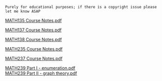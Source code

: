 `Purely for educational purposes; if there is a copyright issue please let me know ASAP`

[MATH135 Course Notes.pdf](https://github.com/SomeArbitraryMathMajor/SomeArbitraryMathMajor/files/9155535/math135textbook.pdf)

[MATH137 Course Notes.pdf](https://github.com/SomeArbitraryMathMajor/SomeArbitraryMathMajor/files/9155552/math137textbook.pdf)

[MATH138 Course Notes.pdf](https://github.com/SomeArbitraryMathMajor/SomeArbitraryMathMajor/files/9155561/Forrest_M138CN_F20.pdf)

[MATH235 Course Notes.pdf](https://github.com/SomeArbitraryMathMajor/SomeArbitraryMathMajor/files/9155594/MATH235.Course.Notes.F21.pdf)

[MATH237 Course Notes.pdf](https://github.com/SomeArbitraryMathMajor/SomeArbitraryMathMajor/files/9155623/237_Course_Notes_6_1_wCorr.pdf)

[MATH239 Part I - enumeration.pdf](https://github.com/SomeArbitraryMathMajor/SomeArbitraryMathMajor/files/9155616/MATH-239-Part-I-enumeration.pdf)\
[MATH239 Part II - graph theory.pdf](https://github.com/SomeArbitraryMathMajor/SomeArbitraryMathMajor/files/9155617/MATH-239-Part-II-graph-theory.pdf)
